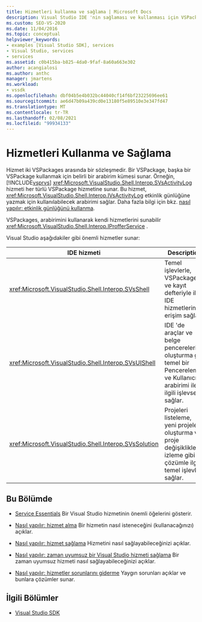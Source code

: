 ```yaml
---
title: Hizmetleri kullanma ve sağlama | Microsoft Docs
description: Visual Studio IDE 'nin sağlaması ve kullanması için VSPackages için sunduğu hizmetler hakkında bilgi edinin. Bu makalelerde hizmetlerin nasıl alınacağı ve sağlanması anlatılmaktadır.
ms.custom: SEO-VS-2020
ms.date: 11/04/2016
ms.topic: conceptual
helpviewer_keywords:
- examples [Visual Studio SDK], services
- Visual Studio, services
- services
ms.assetid: c0b415ba-b825-4da0-9faf-8a60a663e302
author: acangialosi
ms.author: anthc
manager: jmartens
ms.workload:
- vssdk
ms.openlocfilehash: dbf04b5e4b032bc44040cf14f6bf23225696ee61
ms.sourcegitcommit: ae6d47b09a439cd0e13180f5e89510e3e347fd47
ms.translationtype: MT
ms.contentlocale: tr-TR
ms.lasthandoff: 02/08/2021
ms.locfileid: "99934133"
---
```

# <a name="using-and-providing-services"></a>Hizmetleri Kullanma ve Sağlama
Hizmet iki VSPackages arasında bir sözleşmedir. Bir VSPackage, başka bir VSPackage kullanmak için belirli bir arabirim kümesi sunar. Örneğin, [!INCLUDE[vsprvs](../code-quality/includes/vsprvs_md.md)] <xref:Microsoft.VisualStudio.Shell.Interop.SVsActivityLog> hizmeti her türlü VSPackage hizmetine sunar. Bu hizmet, <xref:Microsoft.VisualStudio.Shell.Interop.IVsActivityLog> etkinlik günlüğüne yazmak için kullanılabilecek arabirimi sağlar. Daha fazla bilgi için bkz. [nasıl yapılır: etkinlik günlüğünü kullanma](../extensibility/how-to-use-the-activity-log.md).

 VSPackages, arabirimini kullanarak kendi hizmetlerini sunabilir <xref:Microsoft.VisualStudio.Shell.Interop.IProfferService> .

 Visual Studio aşağıdakiler gibi önemli hizmetler sunar:

|IDE hizmeti|Description|
|-----------------|-----------------|
|<xref:Microsoft.VisualStudio.Shell.Interop.SVsShell>|Temel işlevlerle, VSPackages ve kayıt defteriyle ilgili IDE hizmetlerine erişim sağlar.|
|<xref:Microsoft.VisualStudio.Shell.Interop.SVsUIShell>|IDE 'de araçlar ve belge pencereleri oluşturma gibi temel bir Pencereleme ve Kullanıcı arabirimi ile ilgili işlevsellik sağlar.|
|<xref:Microsoft.VisualStudio.Shell.Interop.SVsSolution>|Projeleri listeleme, yeni projeler oluşturma ve proje değişikliklerini izleme gibi çözümle ilgili temel işlevleri sağlar.|

## <a name="in-this-section"></a>Bu Bölümde
- [Service Essentials](../extensibility/internals/service-essentials.md) Bir Visual Studio hizmetinin önemli öğelerini gösterir.

- [Nasıl yapılır: hizmet alma](../extensibility/how-to-get-a-service.md) Bir hizmetin nasıl isteneceğini (kullanacağınızı) açıklar.

- [Nasıl yapılır: hizmet sağlama](../extensibility/how-to-provide-a-service.md) Hizmetini nasıl sağlayabileceğinizi açıklar.

- [Nasıl yapılır: zaman uyumsuz bir Visual Studio hizmeti sağlama](../extensibility/how-to-provide-an-asynchronous-visual-studio-service.md) Bir zaman uyumsuz hizmeti nasıl sağlayabileceğinizi açıklar.

- [Nasıl yapılır: hizmetler sorunlarını giderme](../extensibility/how-to-troubleshoot-services.md) Yaygın sorunları açıklar ve bunlara çözümler sunar.

## <a name="related-sections"></a>İlgili Bölümler
- [Visual Studio SDK](../extensibility/visual-studio-sdk.md)
